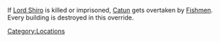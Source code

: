 If [Lord Shiro](Lord_Shiro.md "wikilink") is killed or imprisoned,
[Catun](Catun.md "wikilink") gets overtaken by
[Fishmen](02%20-%20Projects%20&%20Wikis/Kenshi/Kenshi%20Wiki/Kenshi%20Wiki%20Template/00%20-%20World%20Data/Catun/Fishmen.md "wikilink"). Every building is destroyed in this
override.

[Category:Locations](Category:Locations "wikilink")